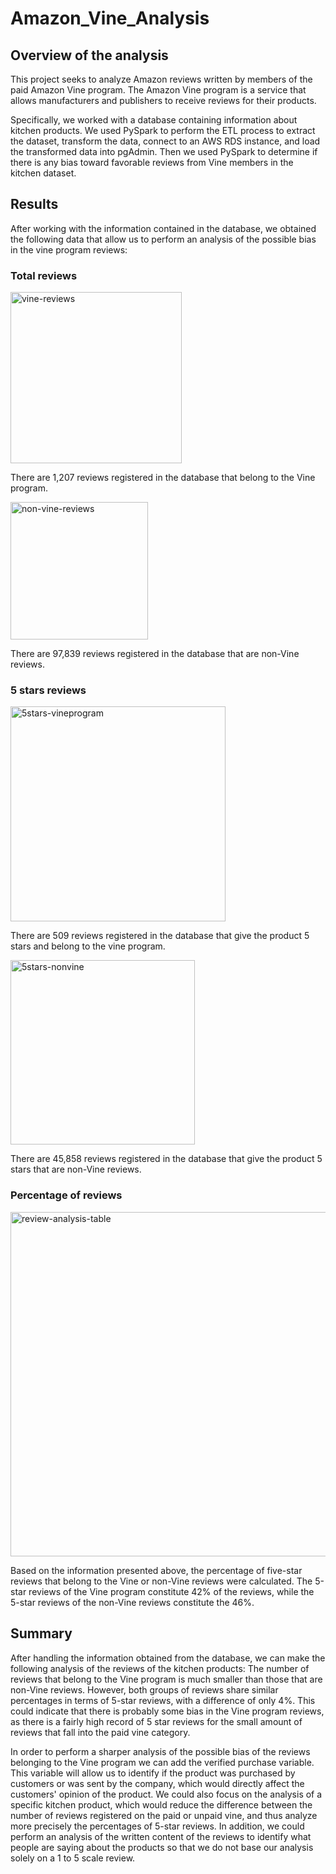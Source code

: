 # Amazon_Vine_Analysis

## Overview of the analysis

This project seeks to analyze Amazon reviews written by members of the paid Amazon Vine program. The Amazon Vine program is a service that allows manufacturers and publishers to receive reviews for their products. 

Specifically, we worked with a database containing information about kitchen products. We used PySpark to perform the ETL process to extract the dataset, transform the data, connect to an AWS RDS instance, and load the transformed data into pgAdmin. Then we used PySpark to determine if there is any bias toward favorable reviews from Vine members in the kitchen dataset.

## Results
After working with the information contained in the database, we obtained the following data that allow us to perform an analysis of the possible bias in the vine program reviews:

### Total reviews 

<img width="274" alt="vine-reviews" src="https://user-images.githubusercontent.com/107893200/199136085-5aae2b25-65d2-4a9d-ae12-79e4d1a88479.png">

There are 1,207 reviews registered in the database that belong to the Vine program. 

<img width="220" alt="non-vine-reviews" src="https://user-images.githubusercontent.com/107893200/199136249-eb6caeca-e9a3-44f0-ac16-ab36dd5dd20f.png">

There are 97,839 reviews registered in the database that are non-Vine reviews.

### 5 stars reviews

<img width="344" alt="5stars-vineprogram" src="https://user-images.githubusercontent.com/107893200/199137006-8d089ae4-7348-4b8c-b0ab-edaa26c84588.png">

There are 509 reviews registered in the database that give the product 5 stars and belong to the vine program.

<img width="295" alt="5stars-nonvine" src="https://user-images.githubusercontent.com/107893200/199137206-54bcdcbd-2146-46a9-ac3f-fa14a8ed1a03.png">

There are 45,858 reviews registered in the database that give the product 5 stars that are non-Vine reviews.

### Percentage of reviews

<img width="551" alt="review-analysis-table" src="https://user-images.githubusercontent.com/107893200/199137702-7a37743a-d30f-4b14-a9e9-d507d5cb5cf2.png">

Based on the information presented above, the percentage of five-star reviews that belong to the Vine or non-Vine reviews were calculated. The 5-star reviews of the Vine program constitute 42% of the reviews, while the 5-star reviews of the non-Vine reviews constitute the 46%. 

## Summary 
After handling the information obtained from the database, we can make the following analysis of the reviews of the kitchen products: The number of reviews that belong to the Vine program is much smaller than those that are non-Vine reviews. However, both groups of reviews share similar percentages in terms of 5-star reviews, with a difference of only 4%. This could indicate that there is probably some bias in the Vine program reviews, as there is a fairly high record of 5 star reviews for the small amount of reviews that fall into the paid vine category. 

In order to perform a sharper analysis of the possible bias of the reviews belonging to the Vine program we can add the verified purchase variable. This variable will allow us to identify if the product was purchased by customers or was sent by the company, which would directly affect the customers' opinion of the product. We could also focus on the analysis of a specific kitchen product, which would reduce the difference between the number of reviews registered on the paid or unpaid vine, and thus analyze more precisely the percentages of 5-star reviews. In addition, we could perform an analysis of the written content of the reviews to identify what people are saying about the products so that we do not base our analysis solely on a 1 to 5 scale review. 

